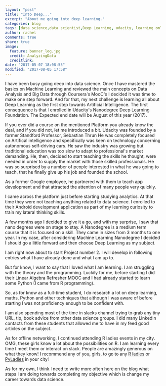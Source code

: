 ```yaml
---
layout: "post"
title: "Into Deep..."
excerpt: "About me going into deep learning."
categories: blog
tags: [data science,data scientist,Deep Learning, udacity, learning online]
author: rachel
comments: true
share: true
image:
  feature: banner_log.jpg
  credit: AnalyzingData
  creditlink:
date: "2017-05-07 18:08:55"
modified: "2017-08-05 17:58"
---
```


I have been busy going deep into data science. Once I have mastered the basics on Machine Learning and reviewed the main concepts on Data Analysis and Big Data through Coursera's MooC's I decided it was time to make one step forward. And for that, my next challenge is learning all about Deep Learning as the first step towards Artificial Intelligence.  The first consequence is that I enrolled in Udacity's Nanodegree Deep Learning Foundation. The Expected end date will be August of this year (2017).

If you ever did a course on the mentioned Platform you already know the deal, and if you did not, let me introduced a bit. Udacity was founded by a former Standford Professor, Sebastian Thrun He was completely focused on Artifical intelligence and specifically was keen on technology concerning autonomous self-driving cars.  He saw the industry was growing but traditional education was too slow to adapt to professional's market demanding. He, then, decided to start teaching the skills he thought, were needed in order to supply the market with those skilled professionals. He was so surprised by a number of people interested in what he was going to teach, that he finally give up his job and founded the school.

As a former Google employee, he partnered with them to teach app development and that attracted the attention of many people very quickly.

I came across the platform just before starting studying analytics. At that time they were not teaching anything related to data science. I enrolled to their Android development application as part of my learning curiosity to train my lateral thinking skills.

A few months ago I decided to give it a go, and with my surprise, I saw that nano degrees were on stage to stay. A Nanodegree is a medium term course that it is focused on a skill. They came in sizes from 3 months to one year. In my case, after considering Machine Learning Nanodegree I decided I should go a little forward and then choose Deep Learning as my subject.

I am right now about to start Project number 2. I will develop in following entries what I have already done and what I am up to.

But for know, I want to say that I loved what I am learning. I am struggling with the theory and the programming. Luckily for me, before starting I did their Linear Algebra Refresher MOOC and I had already started to learn some Python (I came from R programming).

So, as for know as a full-time student, I do research a lot on deep learning, maths, Python and other techniques that although I was aware of before starting I was not proficiency enough to be confident with.

I am also spending most of the time in slacks channel trying to grab any tiny URL, tip, book advice from other data science groups. I did many LinkedIn contacts from these students that allowed me to have in my feed good articles on the subject.

As for offline networking, I continued attending R ladies events in my city. OMG, these girls know a lot about the possibilities on R. I am learning every time I meet them or interact on slack. People are amazingly generous on what they know! I recommend any of you, girls, to go to any [R ladies][850a745a] or [PyLadies][f0698db3] in your city!

  [850a745a]: https://rladies.org/ "Rladies"
  [f0698db3]: http://www.pyladies.com/ "PyLadies"

As for my own, I think I need to write more often here on the blog what steps I am doing towards completing my objective which is change my career towards data science.
